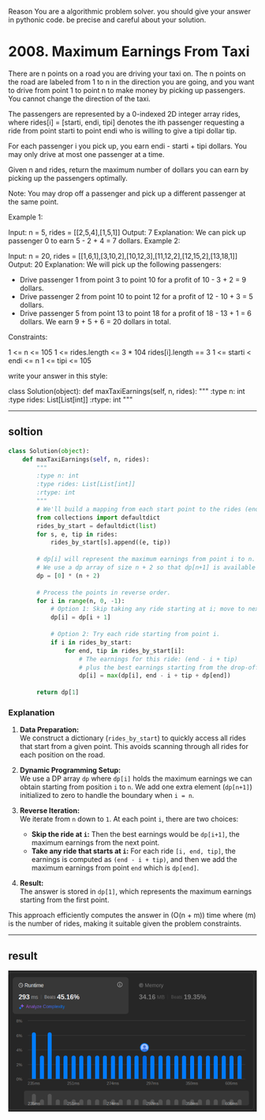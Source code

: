 Reason You are a algorithmic problem solver. you should give your answer in pythonic code. be precise and careful about your solution.


# 2008. Maximum Earnings From Taxi


There are n points on a road you are driving your taxi on. The n points on the road are labeled from 1 to n in the direction you are going, and you want to drive from point 1 to point n to make money by picking up passengers. You cannot change the direction of the taxi.

The passengers are represented by a 0-indexed 2D integer array rides, where rides[i] = [starti, endi, tipi] denotes the ith passenger requesting a ride from point starti to point endi who is willing to give a tipi dollar tip.

For each passenger i you pick up, you earn endi - starti + tipi dollars. You may only drive at most one passenger at a time.

Given n and rides, return the maximum number of dollars you can earn by picking up the passengers optimally.

Note: You may drop off a passenger and pick up a different passenger at the same point.

Example 1:

Input: n = 5, rides = [[2,5,4],[1,5,1]]
Output: 7
Explanation: We can pick up passenger 0 to earn 5 - 2 + 4 = 7 dollars.
Example 2:

Input: n = 20, rides = [[1,6,1],[3,10,2],[10,12,3],[11,12,2],[12,15,2],[13,18,1]]
Output: 20
Explanation: We will pick up the following passengers:
- Drive passenger 1 from point 3 to point 10 for a profit of 10 - 3 + 2 = 9 dollars.
- Drive passenger 2 from point 10 to point 12 for a profit of 12 - 10 + 3 = 5 dollars.
- Drive passenger 5 from point 13 to point 18 for a profit of 18 - 13 + 1 = 6 dollars.
We earn 9 + 5 + 6 = 20 dollars in total.

Constraints:

1 <= n <= 105
1 <= rides.length <= 3 * 104
rides[i].length == 3
1 <= starti < endi <= n
1 <= tipi <= 105

write your answer in this style:

class Solution(object):
    def maxTaxiEarnings(self, n, rides):
        """
        :type n: int
        :type rides: List[List[int]]
        :rtype: int
        """
        
---

## soltion

```python
class Solution(object):
    def maxTaxiEarnings(self, n, rides):
        """
        :type n: int
        :type rides: List[List[int]]
        :rtype: int
        """
        # We'll build a mapping from each start point to the rides (end, tip)
        from collections import defaultdict
        rides_by_start = defaultdict(list)
        for s, e, tip in rides:
            rides_by_start[s].append((e, tip))
            
        # dp[i] will represent the maximum earnings from point i to n.
        # We use a dp array of size n + 2 so that dp[n+1] is available (and defaults to 0).
        dp = [0] * (n + 2)
        
        # Process the points in reverse order.
        for i in range(n, 0, -1):
            # Option 1: Skip taking any ride starting at i; move to next point.
            dp[i] = dp[i + 1]
            
            # Option 2: Try each ride starting from point i.
            if i in rides_by_start:
                for end, tip in rides_by_start[i]:
                    # The earnings for this ride: (end - i + tip)
                    # plus the best earnings starting from the drop-off point 'end'.
                    dp[i] = max(dp[i], end - i + tip + dp[end])
                    
        return dp[1]
``` 

### Explanation

1. **Data Preparation:**  
   We construct a dictionary (`rides_by_start`) to quickly access all rides that start from a given point. This avoids scanning through all rides for each position on the road.

2. **Dynamic Programming Setup:**  
   We use a DP array `dp` where `dp[i]` holds the maximum earnings we can obtain starting from position `i` to `n`. We add one extra element (`dp[n+1]`) initialized to zero to handle the boundary when `i = n`.

3. **Reverse Iteration:**  
   We iterate from `n` down to `1`. At each point `i`, there are two choices:
   - **Skip the ride at `i`:** Then the best earnings would be `dp[i+1]`, the maximum earnings from the next point.
   - **Take any ride that starts at `i`:** For each ride `[i, end, tip]`, the earnings is computed as `(end - i + tip)`, and then we add the maximum earnings from point `end` which is `dp[end]`.

4. **Result:**  
   The answer is stored in `dp[1]`, which represents the maximum earnings starting from the first point.

This approach efficiently computes the answer in \(O(n + m)\) time where \(m\) is the number of rides, making it suitable given the problem constraints.

---

## result

![alt text](assets/image2.png)